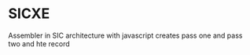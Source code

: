 # SICXE
Assembler in SIC architecture with javascript creates pass one and pass two and hte record

